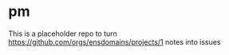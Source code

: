 # pm

This is a placeholder repo to turn https://github.com/orgs/ensdomains/projects/1 notes into issues
